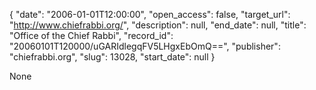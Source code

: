 {
  "date": "2006-01-01T12:00:00", 
  "open_access": false, 
  "target_url": "http://www.chiefrabbi.org/", 
  "description": null, 
  "end_date": null, 
  "title": "Office of the Chief Rabbi", 
  "record_id": "20060101T120000/uGARIdlegqFV5LHgxEbOmQ==", 
  "publisher": "chiefrabbi.org", 
  "slug": 13028, 
  "start_date": null
}

None